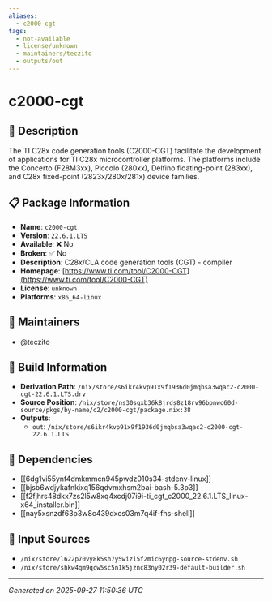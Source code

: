 ```yaml
---
aliases:
  - c2000-cgt
tags:
  - not-available
  - license/unknown
  - maintainers/teczito
  - outputs/out
---
```


# c2000-cgt

## 📝 Description

The TI C28x code generation tools (C2000-CGT) facilitate the development of applications
for TI C28x microcontroller platforms. The platforms include the Concerto (F28M3xx),
Piccolo (280xx), Delfino floating-point (283xx), and C28x fixed-point (2823x/280x/281x) device families.


## 📋 Package Information

- **Name**: `c2000-cgt`
- **Version**: `22.6.1.LTS`
- **Available**: ❌ No
- **Broken**: ✅ No
- **Description**: C28x/CLA code generation tools (CGT) - compiler
- **Homepage**: [https://www.ti.com/tool/C2000-CGT](https://www.ti.com/tool/C2000-CGT)
- **License**: `unknown`
- **Platforms**: `x86_64-linux`
## 👥 Maintainers

- @teczito


## 🔧 Build Information

- **Derivation Path**: `/nix/store/s6ikr4kvp91x9f1936d0jmqbsa3wqac2-c2000-cgt-22.6.1.LTS.drv`
- **Source Position**: `/nix/store/ns30sqxb36k8jrds8z18rv96bpnwc60d-source/pkgs/by-name/c2/c2000-cgt/package.nix:38`
- **Outputs**:
  - `out`:  `/nix/store/s6ikr4kvp91x9f1936d0jmqbsa3wqac2-c2000-cgt-22.6.1.LTS`

## 🔗 Dependencies

- [[6dg1vi55ynf4dmkmmcn945pwdz010s34-stdenv-linux]]
- [[bjsb6wdjykafnkixq156qdvmxhsm2bai-bash-5.3p3]]
- [[f2fjhrs48dkx7zs2l5w8xq4xcdj07i9i-ti_cgt_c2000_22.6.1.LTS_linux-x64_installer.bin]]
- [[nay5xsnzdf63p3w8c439dxcs03m7q4if-fhs-shell]]

## 📁 Input Sources

- `/nix/store/l622p70vy8k5sh7y5wizi5f2mic6ynpg-source-stdenv.sh`
- `/nix/store/shkw4qm9qcw5sc5n1k5jznc83ny02r39-default-builder.sh`

---
*Generated on 2025-09-27 11:50:36 UTC*
